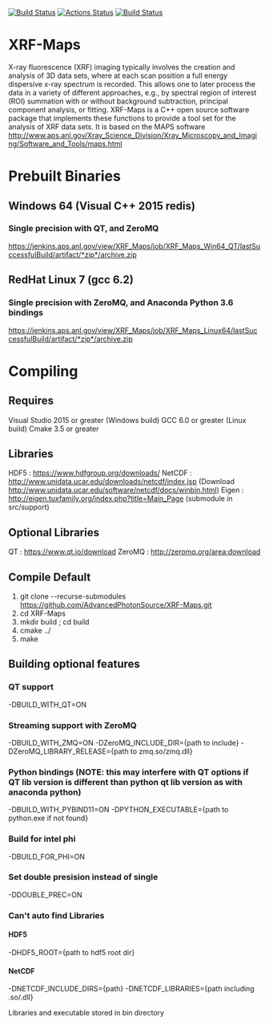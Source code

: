 [![Build Status](https://travis-ci.org/aglowacki/XRF-Maps.svg?branch=master)](https://travis-ci.org/aglowacki/XRF-Maps)
[![Actions Status](https://github.com/aglowacki/XRF-Maps/workflows/CMake/badge.svg)](https://github.com/aglowacki/XRF-Maps/actions)
[![Build Status](https://dev.azure.com/aglow/XRF-Maps/_apis/build/status/aglowacki.XRF-Maps?branchName=master)](https://dev.azure.com/aglow/XRF-Maps/_build/latest?definitionId=2&branchName=master)

# XRF-Maps

X-ray fluorescence (XRF) imaging typically involves the creation and analysis of 3D data sets, where at each scan position a full energy dispersive x-ray spectrum is recorded. This allows one to later process the data in a variety of different approaches, e.g., by spectral region of interest (ROI) summation with or without background subtraction, principal component analysis, or fitting. XRF-Maps is a C++ open source software package that implements these functions to provide a tool set for the analysis of XRF data sets. It is based on the MAPS software http://www.aps.anl.gov/Xray_Science_Division/Xray_Microscopy_and_Imaging/Software_and_Tools/maps.html

# Prebuilt Binaries
## Windows 64 (Visual C++ 2015 redis)
### Single precision with QT, and ZeroMQ
 https://jenkins.aps.anl.gov/view/XRF_Maps/job/XRF_Maps_Win64_QT/lastSuccessfulBuild/artifact/*zip*/archive.zip

## RedHat Linux 7 (gcc 6.2)
### Single precision with ZeroMQ, and Anaconda Python 3.6 bindings
 https://jenkins.aps.anl.gov/view/XRF_Maps/job/XRF_Maps_Linux64/lastSuccessfulBuild/artifact/*zip*/archive.zip

# Compiling
## Requires 
Visual Studio 2015 or greater (Windows build)
GCC 6.0 or greater (Linux build)
Cmake 3.5 or greater

## Libraries
 HDF5 : https://www.hdfgroup.org/downloads/
 NetCDF : http://www.unidata.ucar.edu/downloads/netcdf/index.jsp (Download http://www.unidata.ucar.edu/software/netcdf/docs/winbin.html)
 Eigen : http://eigen.tuxfamily.org/index.php?title=Main_Page (submodule in src/support)

## Optional Libraries
 QT : https://www.qt.io/download
 ZeroMQ : http://zeromq.org/area:download


## Compile Default
 1) git clone --recurse-submodules https://github.com/AdvancedPhotonSource/XRF-Maps.git
 2) cd XRF-Maps
 3) mkdir build ; cd build
 4) cmake ../
 5) make

## Building optional features
### QT support 
 -DBUILD_WITH_QT=ON

### Streaming support with ZeroMQ
 -DBUILD_WITH_ZMQ=ON -DZeroMQ_INCLUDE_DIR={path to include} -DZeroMQ_LIBRARY_RELEASE={path to zmq.so/zmq.dll}

### Python bindings (NOTE: this may interfere with QT options if QT lib version is different than python qt lib version as with anaconda python)
 -DBUILD_WITH_PYBIND11=ON 
 -DPYTHON_EXECUTABLE={path to python.exe if not found}

### Build for intel phi
 -DBUILD_FOR_PHI=ON

### Set double presision instead of single
 -DDOUBLE_PREC=ON

### Can't auto find Libraries
#### HDF5
 -DHDF5_ROOT={path to hdf5 root dir}

#### NetCDF
 -DNETCDF_INCLUDE_DIRS={path} -DNETCDF_LIBRARIES={path including .so/.dll}


 Libraries and executable stored in bin directory

